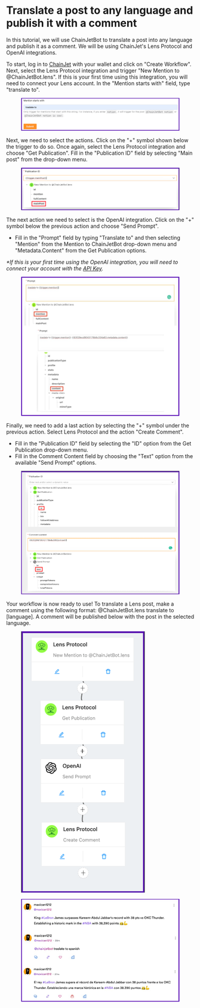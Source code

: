 # Translate a post to any language and publish it with a comment

In this tutorial, we will use ChainJetBot to translate a post into any language and publish it as a comment. We will be using ChainJet's Lens Protocol and OpenAI integrations.&#x20;

To start, log in to [ChainJet](https://chainjet.io) with your wallet and click on "Create Workflow". Next, select the Lens Protocol integration and trigger "New Mention to @ChainJetBot.lens". If this is your first time using this integration, you will need to connect your Lens account. In the "Mention starts with" field, type "translate to".&#x20;

<figure><img src="../../../.gitbook/assets/traslateto (1).png" alt=""><figcaption></figcaption></figure>

Next, we need to select the actions. Click on the "+" symbol shown below the trigger to do so. Once again, select the Lens Protocol integration and choose "Get Publication". Fill in the "Publication ID" field by selecting "Main post" from the drop-down menu.&#x20;

<figure><img src="../../../.gitbook/assets/mainpost.png" alt=""><figcaption></figcaption></figure>

The next action we need to select is the OpenAI integration. Click on the "+" symbol below the previous action and choose "Send Prompt".

* Fill in the "Prompt" field by typing "Translate to" and then selecting "Mention" from the Mention to ChainJetBot drop-down menu and "Metadata.Content" from the Get Publication options.&#x20;

_\*If this is your first time using the OpenAI integration, you will need to connect your account with the_ [_API Key_](https://docs.chainjet.io/integrations/openai)_._&#x20;

<figure><img src="../../../.gitbook/assets/openai (1).jpg" alt=""><figcaption></figcaption></figure>

Finally, we need to add a last action by selecting the "+" symbol under the previous action. Select Lens Protocol and the action "Create Comment".&#x20;

* Fill in the "Publication ID" field by selecting the "ID" option from the Get Publication drop-down menu.&#x20;
* Fill in the Comment Content field by choosing the "Text" option from the available "Send Prompt" options.&#x20;

<figure><img src="../../../.gitbook/assets/comment post.png" alt=""><figcaption></figcaption></figure>

Your workflow is now ready to use! To translate a Lens post, make a comment using the following format: @ChainJetBot.lens translate to \[language]. A comment will be published below with the post in the selected language.

<figure><img src="../../../.gitbook/assets/workflow traslate to (1).png" alt=""><figcaption></figcaption></figure>

<figure><img src="../../../.gitbook/assets/traslatetopost.jpg" alt=""><figcaption></figcaption></figure>
